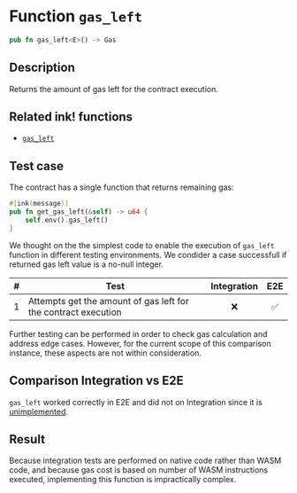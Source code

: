 # Function `gas_left`

```rust
pub fn gas_left<E>() -> Gas
```

## Description

Returns the amount of gas left for the contract execution.

## Related ink! functions

- [`gas_left`](https://paritytech.github.io/ink/ink_env/fn.gas_left.html)

## Test case

The contract has a single function that returns remaining gas:

```rust
#[ink(message)]
pub fn get_gas_left(&self) -> u64 {
    self.env().gas_left()
}
```

We thought on the the simplest code to enable the execution of `gas_left` function in different testing environments. We condider a case successfull if returned gas left value is a no-null integer.

| \#  | Test                                                           | Integration | E2E |
| --- | -------------------------------------------------------------- | :---------: | :-: |
| 1   | Attempts get the amount of gas left for the contract execution |     ❌      | ✅  |

Further testing can be performed in order to check gas calculation and address edge cases. However, for the current scope of this comparison instance, these aspects are not within consideration.

## Comparison Integration vs E2E

`gas_left` worked correctly in E2E and did not on Integration since it is [unimplemented](https://github.com/paritytech/ink/blob/c2af39883aab48c71dc09dac5d06583f2e84dc54/crates/engine/src/ext.rs#L405).

## Result

Because integration tests are performed on native code rather than WASM code, and because gas cost is based on number of WASM instructions executed, implementing this function is impractically complex.


